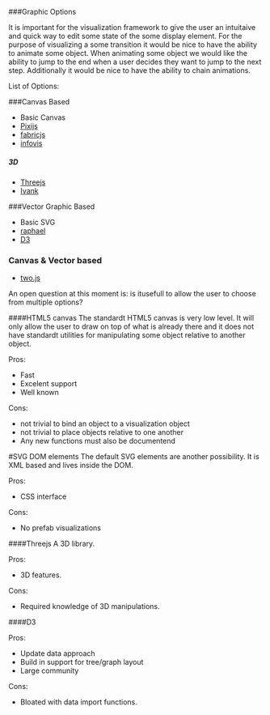 ###Graphic Options

It is important for the visualization framework to give the user an intuitaive and quick way to edit some state of the some display element. 
For the purpose of visualizing a some transition it would be nice to have the ability to animate some object.
When animating some object we would like the ability to jump to the end when a user decides they want to jump to the next step. 
Additionally it would be nice to have the ability to chain animations.

List of Options:

###Canvas Based
* Basic Canvas 
* [Pixijs](http://www.pixijs.com/)
* [fabricjs](http://fabricjs.com/)
* [infovis](http://philogb.github.io/jit/)
##### 3D
* [Threejs](http://threejs.org/)
* [Ivank](http://lib.ivank.net/)

###Vector Graphic Based
* Basic SVG
* [raphael](http://raphaeljs.com/)
* [D3](http://d3js.org/t)

### Canvas & Vector based
* [two.js](https://jonobr1.github.io/two.js/)


An open question at this moment is: is itusefull to allow the user to choose from multiple options?

####HTML5 canvas
The standardt HTML5 canvas is very low level. It will only allow the user to draw on top of what is already there and it does not have standardt utilities for manipulating some object relative to another object. 


Pros:
* Fast
* Excelent support 
* Well known

Cons:
* not trivial to bind an object to a visualization object
* not trivial to place objects relative to one another
* Any new functions must also be documentend

#SVG DOM elements
The default SVG elements are another possibility. 
It is XML based and lives inside the DOM. 

Pros:
* CSS interface

Cons:
* No prefab visualizations


####Threejs
A 3D library. 

Pros: 
* 3D features.

Cons: 
* Required knowledge of 3D manipulations.

####D3

Pros:
* Update data approach
* Build in support for tree/graph layout
* Large community 

Cons:
* Bloated with data import functions.



